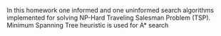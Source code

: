  In this homework one informed and one uninformed search algorithms implemented for solving NP-Hard Traveling Salesman Problem (TSP). Minimum Spanning Tree heuristic is used for A* search
